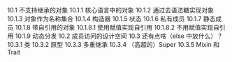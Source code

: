 10.1 不支持继承的对象
10.1.1 核心语言中的对象
10.1.2 通过去语法糖实现对象
10.1.3 对象作为名称集合
10.1.4 构造器
10.1.5 状态
10.1.6 私有成员
10.1.7 静态成员
10.1.8 带自引用的对象
10.1.8.1 使用赋值实现自引用
10.1.8.2 不用赋值实现自引用
10.1.9 动态分发
10.2 成员访问的设计空间
10.3 还有点啥（else 中放什么）？
10.3.1 类
10.3.2 原型
10.3.3 多重继承
10.3.4 （高超的）Super
10.3.5 Mixin 和 Trait


